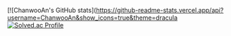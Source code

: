 [![ChanwooAn's GitHub stats](https://github-readme-stats.vercel.app/api?username=ChanwooAn&show_icons=true&theme=dracula
[![Solved.ac Profile](http://mazassumnida.wtf/api/generate_badge?boj=acwoo97)](https://solved.ac/acwoo97)
